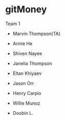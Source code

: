 # gitMoney
Team 1 
* Marvin Thompson(TA)

*  Annie He
*  Shiven Nayee
*  Janelia Thompson
* Eltan Khiyaev
* Jason Orr
* Henry Carpio
* Willie Munoz
* Doobin L.

